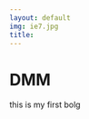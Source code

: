 ```yaml
---
layout: default
img: ie7.jpg
title: 
---
```


DMM
==============================
this is my first bolg
